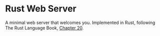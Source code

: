 # Rust Web Server

A minimal web server that welcomes you. Implemented in Rust, following
The Rust Language Book, [Chapter 20](https://doc.rust-lang.org/book/ch20-00-final-project-a-web-server.html).
